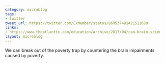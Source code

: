 ```yaml
---
category: microblog
tags:
- twitter
tweet_url: https://twitter.com/ExMember/status/860537491421511680
links:
- https://www.theatlantic.com/education/archive/2017/04/can-brain-science-pull-families-out-of-poverty/523479/
layout: microblog
---
```

We can break out of the poverty trap by countering the brain impairments caused by poverty.
